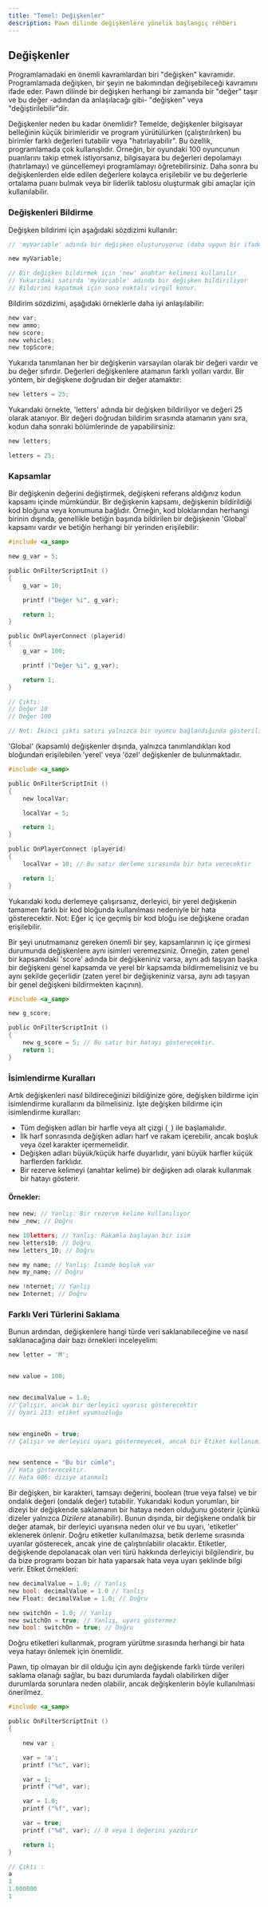 ```yaml
---
title: "Temel: Değişkenler"
description: Pawn dilinde değişkenlere yönelik başlangıç rehberi
---
```


## Değişkenler

Programlamadaki en önemli kavramlardan biri "değişken" kavramıdır. Programlamada değişken, bir şeyin ne bakımından değişebileceği kavramını ifade eder. Pawn dilinde bir değişken herhangi bir zamanda bir "değer" taşır ve bu değer -adından da anlaşılacağı gibi- "değişken" veya "değiştirilebilir"dir.

Değişkenler neden bu kadar önemlidir? Temelde, değişkenler bilgisayar belleğinin küçük birimleridir ve program yürütülürken (çalıştırılırken) bu birimler farklı değerleri tutabilir veya "hatırlayabilir". Bu özellik, programlamada çok kullanışlıdır. Örneğin, bir oyundaki 100 oyuncunun puanlarını takip etmek istiyorsanız, bilgisayara bu değerleri depolamayı (hatırlamayı) ve güncellemeyi programlamayı öğretebilirsiniz. Daha sonra bu değişkenlerden elde edilen değerlere kolayca erişilebilir ve bu değerlerle ortalama puanı bulmak veya bir liderlik tablosu oluşturmak gibi amaçlar için kullanılabilir.

### Değişkenleri Bildirme

Değişken bildirimi için aşağıdaki sözdizimi kullanılır:

```c
// 'myVariable' adında bir değişken oluşturuyoruz (daha uygun bir ifadeyle 'bildiriyoruz').

new myVariable;

// Bir değişken bildirmek için 'new' anahtar kelimesi kullanılır
// Yukarıdaki satırda 'myVariable' adında bir değişken bildiriliyor
// Bildirimi kapatmak için sona noktalı virgül konur.
```

Bildirim sözdizimi, aşağıdaki örneklerle daha iyi anlaşılabilir:

```c
new var;
new ammo;
new score;
new vehicles;
new topScore;
```

Yukarıda tanımlanan her bir değişkenin varsayılan olarak bir değeri vardır ve bu değer sıfırdır. Değerleri değişkenlere atamanın farklı yolları vardır. Bir yöntem, bir değişkene doğrudan bir değer atamaktır:

```c
new letters = 25;
```

Yukarıdaki örnekte, 'letters' adında bir değişken bildiriliyor ve değeri 25 olarak atanıyor. Bir değeri doğrudan bildirim sırasında atamanın yanı sıra, kodun daha sonraki bölümlerinde de yapabilirsiniz:

```c
new letters;

letters = 25;
```

### Kapsamlar

Bir değişkenin değerini değiştirmek, değişkeni referans aldığınız kodun kapsamı içinde mümkündür. Bir değişkenin kapsamı, değişkenin bildirildiği kod bloğuna veya konumuna bağlıdır. Örneğin, kod bloklarından herhangi birinin dışında, genellikle betiğin başında bildirilen bir değişkenin 'Global' kapsamı vardır ve betiğin herhangi bir yerinden erişilebilir:

```c
#include <a_samp>

new g_var = 5;

public OnFilterScriptInit ()
{
    g_var = 10;

    printf ("Değer %i", g_var);

    return 1;
}

public OnPlayerConnect (playerid)
{
    g_var = 100;

    printf ("Değer %i", g_var);

    return 1;
}

// Çıktı:
// Değer 10
// Değer 100

// Not: İkinci çıktı satırı yalnızca bir oyuncu bağlandığında gösterilir.
```

'Global' (kapsamlı) değişkenler dışında, yalnızca tanımlandıkları kod bloğundan erişilebilen 'yerel' veya 'özel' değişkenler de bulunmaktadır.

```c
#include <a_samp>

public OnFilterScriptInit ()
{
    new localVar;

    localVar = 5;

    return 1;
}

public OnPlayerConnect (playerid)
{
    localVar = 10; // Bu satır derleme sırasında bir hata verecektir

    return 1;
}
```

Yukarıdaki kodu derlemeye çalışırsanız, derleyici, bir yerel değişkenin tamamen farklı bir kod bloğunda kullanılması nedeniyle bir hata gösterecektir. Not: Eğer iç içe geçmiş bir kod bloğu ise değişkene oradan erişilebilir.

Bir şeyi unutmamanız gereken önemli bir şey, kapsamlarının iç içe girmesi durumunda değişkenlere aynı isimleri veremezsiniz. Örneğin, zaten genel bir kapsamdaki 'score' adında bir değişkeniniz varsa, aynı adı taşıyan başka bir değişkeni genel kapsamda ve yerel bir kapsamda bildirmemelisiniz ve bu aynı şekilde geçerlidir (zaten yerel bir değişkeniniz varsa, aynı adı taşıyan bir genel değişkeni bildirmekten kaçının).

```c
#include <a_samp>

new g_score;

public OnFilterScriptInit ()
{
    new g_score = 5; // Bu satır bir hatayı gösterecektir.
    return 1;
}
```

### İsimlendirme Kuralları

Artık değişkenleri nasıl bildireceğinizi bildiğinize göre, değişken bildirme için isimlendirme kurallarını da bilmelisiniz. İşte değişken bildirme için isimlendirme kuralları:

- Tüm değişken adları bir harfle veya alt çizgi (`_`) ile başlamalıdır.
- İlk harf sonrasında değişken adları harf ve rakam içerebilir, ancak boşluk veya özel karakter içermemelidir.
- Değişken adları büyük/küçük harfe duyarlıdır, yani büyük harfler küçük harflerden farklıdır.
- Bir rezerve kelimeyi (anahtar kelime) bir değişken adı olarak kullanmak bir hatayı gösterir.

#### Örnekler:

```c
new new; // Yanlış: Bir rezerve kelime kullanılıyor
new _new; // Doğru

new 10letters; // Yanlış: Rakamla başlayan bir isim
new letters10; // Doğru
new letters_10; // Doğru

new my name; // Yanlış: İsimde boşluk var
new my_name; // Doğru

new !nternet; // Yanlış
new Internet; // Doğru
```

### Farklı Veri Türlerini Saklama

Bunun ardından, değişkenlere hangi türde veri saklanabileceğine ve nasıl saklanacağına dair bazı örnekleri inceleyelim:

```c
new letter = 'M';


new value = 100;


new decimalValue = 1.0;
// Çalışır, ancak bir derleyici uyarısı gösterecektir
// Uyarı 213: etiket uyumsuzluğu


new engineOn = true;
// Çalışır ve derleyici uyarı göstermeyecek, ancak bir Etiket kullanımı önerilir


new sentence = "Bu bir cümle";
// Hata gösterecektir.
// Hata 006: diziye atanmalı
```

Bir değişken, bir karakteri, tamsayı değerini, boolean (true veya false) ve bir ondalık değeri (ondalık değer) tutabilir. Yukarıdaki kodun yorumları, bir dizeyi bir değişkende saklamanın bir hataya neden olduğunu gösterir (çünkü dizeler yalnızca _Dizilere_ atanabilir). Bunun dışında, bir değişkene ondalık bir değer atamak, bir derleyici uyarısına neden olur ve bu uyarı, 'etiketler' eklenerek önlenir. Doğru etiketler kullanılmazsa, betik derleme sırasında uyarılar gösterecek, ancak yine de çalıştırılabilir olacaktır. Etiketler, değişkende depolanacak olan veri türü hakkında derleyiciyi bilgilendirir, bu da bize programı bozan bir hata yaparsak hata veya uyarı şeklinde bilgi verir. Etiket örnekleri:

```c
new decimalValue = 1.0; // Yanlış
new bool: decimalValue = 1.0 // Yanlış
new Float: decimalValue = 1.0; // Doğru

new switchOn = 1.0; // Yanlış
new switchOn = true; // Yanlış, uyarı göstermez
new bool: switchOn = true; // Doğru
```

Doğru etiketleri kullanmak, program yürütme sırasında herhangi bir hata veya hatayı önlemek için önemlidir.

Pawn, tip olmayan bir dil olduğu için aynı değişkende farklı türde verileri saklama olanağı sağlar, bu bazı durumlarda faydalı olabilirken diğer durumlarda sorunlara neden olabilir, ancak değişkenlerin böyle kullanılması önerilmez.

```c
#include <a_samp>

public OnFilterScriptInit ()
{

    new var ;

    var = 'a';
    printf ("%c", var);

    var = 1;
    printf ("%d", var);

    var = 1.0;
    printf ("%f", var);

    var = true;
    printf ("%d", var); // 0 veya 1 değerini yazdırır

    return 1;
}

// Çıktı :
a
1
1.000000
1
```
